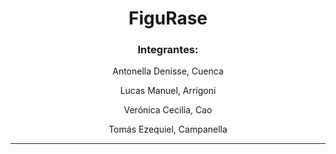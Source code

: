 <div align="center">

# FiguRase

### **Integrantes:**

Antonella Denisse, Cuenca

Lucas Manuel, Arrigoni

Verónica Cecilia, Cao

Tomás Ezequiel, Campanella

</div>

___
